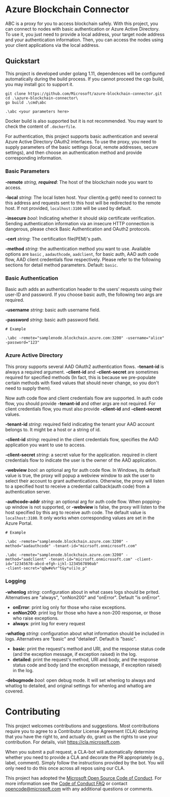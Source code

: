 # Azure Blockchain Connector

ABC is a proxy for you to access blockchain safely. With this project, you can connect to nodes with basic authentication or Azure Active Directory. To use it, you just need to provide a local address, your target node address and your authentication information. Then, you can access the nodes using your client applications via the local address.

## Quickstart

This project is developed under golang 1.11, dependences will be configured automatically during the build process. If you cannot proceed the cgo build, you may install gcc to support it.

```shell
git clone https://github.com/Microsoft/azure-blockchain-connector.git
cd .\azure-blockchain-connector\
go build .\cmd\abc

.\abc <your parameters here>
```

Docker build is also supported but it is not recommended. You may want to check the content of `.dockerfile`.

For authentication, this project supports basic authentication and several Azure Active Directory OAuth2 interfaces. To use the proxy, you need to supply parameters of the basic settings (local, remote addresses, secure settings), and then choose an authentication method and provide corresponding information. 

### Basic Parameters

**-remote** *string, **required***: The host of the blockchain node you want to access.

**-local** *string*: The local listen host. Your client(e.g geth) need to connect to this address and requests sent to this host will be redirected to the remote host. If not provided, `localhost:3100` will be used by default. 

**-insecure** *bool*: Indicating whether it should skip certificate verification. Sending authentication information via an insecure HTTP connection is dangerous, please check Basic Authentication and OAuth2 protocols.

**-cert** *string*: The certification file(PEM)'s path.

**-method** *string*: the authentication method you want to use. Available options are `basic` ,  `aadauthcode`, `aadclient`, for basic auth, AAD auth code flow, AAD client credentials flow respectively. Please refer to the following sections for detail method parameters. Default: `basic`.

### Basic Authentication

Basic auth adds an authentication header to the users' requests using their user-ID and password. If you choose basic auth, the following two args are required.

**-username** *string*: basic auth username field.

**-password** *string*: basic auth password field.

```shell
# Example

.\abc -remote="samplenode.blockchain.azure.com:3200" -username="alice" -password="123"
```

### Azure Active Directory

This proxy supports several AAD OAuth2 authentication flows. **-tenant-id** is always a required argument. **-client-id** and **-client-secret** are sometimes required for specified methods (In fact, this is because we pre-populate certain methods with fixed values that should never change, so you don't need to supply them). 

Now auth code flow and client credentials flow are supported. In auth code flow, you should provide **-tenant-id** and other args are not required. For client credentials flow, you must also provide **-client-id** and **-client-secret** values.

**-tenant-id** *string*: required field indicating the tenant your AAD account belongs to. It might be a host or a string of id.

**-client-id** *string*: required in the client credentials flow, specifies the AAD application you want to use to access.

**-client-secret** *string*: a secret value for the application. required in client credentials flow to indicate the user is the owner of the AAD application.

**-webview** *bool*: an optional arg for auth code flow. In Windows, its default value is true, the proxy will popup a webview window to ask the user to select their account to grant authentications. Otherwise, the proxy will listen to a specified host to receive a credential callback(auth code) from a authentication server.

**-authcode-addr** *string*: an optional arg for auth code flow. When popping-up window is not supported, or **-webview** is false, the proxy will listen to the host specified by this arg to receive auth code. The default value is `localhost:3100`. It only works when corresponding values are set in the Azure Portal. 

```shell
# Example

.\abc -remote="samplenode.blockchain.azure.com:3200" -method="aadauthcode" -tenant-id="micrsoft.onmicrosoft.com"

.\abc -remote="samplenode.blockchain.azure.com:3200" -method="aadclient" -tenant-id="micrsoft.onmicrosoft.com" -client-id="12345678-abcd-efgh-ijkl-1234567890ab"
-client-secret="q@w#e%r^t&y*u(i)o_p"

```

### Logging

**-whenlog** *string*: configuration about in what cases logs should be prited. Alternatives are "always", "onNon200" and "onError". Default "is onError".

- **onError**: print log only for those who raise exceptions.
- **onNon200**: print log for those who have a non-200 response, or those who raise exceptions.
- **always**: print log for every request

**-whatlog** *string*: configuration about what information should be included in logs. Alternatives are "basic" and "detailed". Default is "basic".

- **basic**: print the request's method and URI, and the response status code (and the exception message, if exception raised) in the log.
- **detailed**: print the request's method, URI and body, and the response status code and body (and the exception message, if exception raised) in the log.

**-debugmode** *bool*: open debug mode. It will set whenlog to always and whatlog to detailed, and original settings for whenlog and whatlog are covered.

# Contributing

This project welcomes contributions and suggestions.  Most contributions require you to agree to a
Contributor License Agreement (CLA) declaring that you have the right to, and actually do, grant us
the rights to use your contribution. For details, visit https://cla.microsoft.com.

When you submit a pull request, a CLA-bot will automatically determine whether you need to provide
a CLA and decorate the PR appropriately (e.g., label, comment). Simply follow the instructions
provided by the bot. You will only need to do this once across all repos using our CLA.

This project has adopted the [Microsoft Open Source Code of Conduct](https://opensource.microsoft.com/codeofconduct/).
For more information see the [Code of Conduct FAQ](https://opensource.microsoft.com/codeofconduct/faq/) or
contact [opencode@microsoft.com](mailto:opencode@microsoft.com) with any additional questions or comments.
